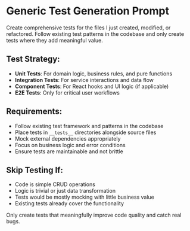 # Generic Test Generation Prompt

Create comprehensive tests for the files I just created, modified, or refactored. Follow existing test patterns in the codebase and only create tests where they add meaningful value.

## Test Strategy:
- **Unit Tests**: For domain logic, business rules, and pure functions
- **Integration Tests**: For service interactions and data flow
- **Component Tests**: For React hooks and UI logic (if applicable)
- **E2E Tests**: Only for critical user workflows

## Requirements:
- Follow existing test framework and patterns in the codebase
- Place tests in `__tests__` directories alongside source files
- Mock external dependencies appropriately
- Focus on business logic and error conditions
- Ensure tests are maintainable and not brittle

## Skip Testing If:
- Code is simple CRUD operations
- Logic is trivial or just data transformation
- Tests would be mostly mocking with little business value
- Existing tests already cover the functionality

Only create tests that meaningfully improve code quality and catch real bugs.